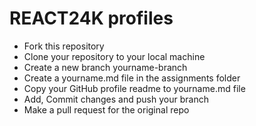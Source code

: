 # REACT24K profiles

- Fork this repository
- Clone your repository to your local machine
- Create a new branch yourname-branch
- Create a yourname.md file in the assignments folder
- Copy your GitHub profile readme to yourname.md file
- Add, Commit changes and push your branch
- Make a pull request for the original repo
